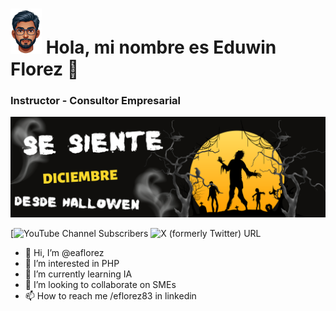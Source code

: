 # <img src="https://github.com/eaflorez/eaflorez/blob/c080f9f82427eeb21af80d39ce641d0123f89bd4/avatar.png" width="50"> Hola, mi nombre es Eduwin Florez 👋
### Instructor - Consultor Empresarial

![Se siente diciembre](https://github.com/eaflorez/eaflorez/blob/4d997db477b87bcda9c1a5d612391bde5606f41f/se%20siente.png)

[![YouTube Channel Subscribers](https://img.shields.io/youtube/channel/subscribers/UCbXqqMb9lRe6HAz6a94eDQg)
![X (formerly Twitter) URL](https://img.shields.io/twitter/url?eflorez83)



- 👋 Hi, I’m @eaflorez
- 👀 I’m interested in PHP
- 🌱 I’m currently learning IA
- 💞️ I’m looking to collaborate on SMEs
- 📫 How to reach me /eflorez83 in linkedin

<!---
eaflorez/eaflorez is a ✨ special ✨ repository because its `README.md` (this file) appears on your GitHub profile.
You can click the Preview link to take a look at your changes.
--->
